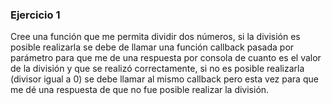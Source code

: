 ### Ejercicio 1
Cree una función que me permita dividir dos números, si la división es posible realizarla se debe de llamar una función callback pasada por parámetro para que me de una respuesta por consola de cuanto es el valor de la división y que se realizó correctamente, si no es posible realizarla (divisor igual a 0) se debe llamar al mismo callback pero esta vez para que me dé una respuesta de que no fue posible realizar la división.



